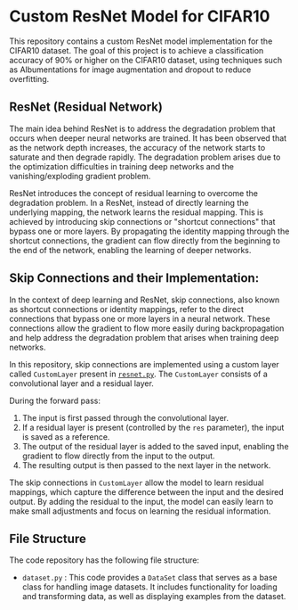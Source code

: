# Custom ResNet Model for CIFAR10

This repository contains a custom ResNet model implementation for the CIFAR10 dataset. The goal of this project is to achieve a classification accuracy of 90% or higher on the CIFAR10 dataset, using techniques such as Albumentations for image augmentation and dropout to reduce overfitting.

## ResNet (Residual Network)

The main idea behind ResNet is to address the degradation problem that occurs when deeper neural networks are trained. It has been observed that as the network depth increases, the accuracy of the network starts to saturate and then degrade rapidly. The degradation problem arises due to the optimization difficulties in training deep networks and the vanishing/exploding gradient problem.

ResNet introduces the concept of residual learning to overcome the degradation problem. In a ResNet, instead of directly learning the underlying mapping, the network learns the residual mapping. This is achieved by introducing skip connections or "shortcut connections" that bypass one or more layers. By propagating the identity mapping through the shortcut connections, the gradient can flow directly from the beginning to the end of the network, enabling the learning of deeper networks.


## Skip Connections and their Implementation:

In the context of deep learning and ResNet, skip connections, also known as shortcut connections or identity mappings, refer to the direct connections that bypass one or more layers in a neural network. These connections allow the gradient to flow more easily during backpropagation and help address the degradation problem that arises when training deep networks.

In this repository, skip connections are implemented using a custom layer called `CustomLayer` present in [`resnet.py`](https://github.com/Shashank-Gottumukkala/ERA-S10-Custom-ResNet/blob/main/resnet.py). The `CustomLayer` consists of a convolutional layer and a residual layer.

During the forward pass:
1. The input is first passed through the convolutional layer.
2. If a residual layer is present (controlled by the `res` parameter), the input is saved as a reference.
3. The output of the residual layer is added to the saved input, enabling the gradient to flow directly from the input to the output.
4. The resulting output is then passed to the next layer in the network.

The skip connections in `CustomLayer` allow the model to learn residual mappings, which capture the difference between the input and the desired output. By adding the residual to the input, the model can easily learn to make small adjustments and focus on learning the residual information.

## File Structure
The code repository has the following file structure:

  - `dataset.py` : This code provides a `DataSet` class that serves as a base class for handling image datasets. It includes functionality for loading and transforming data, as well as displaying examples from the dataset.









